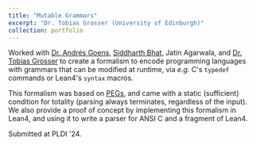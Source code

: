 ```yaml
---
title: "Mutable Grammars"
excerpt: "Dr. Tobias Grosser (University of Edinburgh)"
collection: portfolio
---
```


Worked with [Dr. Andrés Goens](https://goens.org), [Siddharth Bhat](https://pixel-druid.com), Jatin Agarwala, and [Dr. Tobias Grosser](https://grosser.science) to create a formalism to encode programming languages with grammars that can be modified at runtime, via *e.g.* C's `typedef` commands or Lean4's `syntax` macros.

This formalism was based on [PEGs](https://bford.info/pub/lang/peg/), and came with a static (sufficient) condition for totality (parsing always terminates, regardless of the input). We also provide a proof of concept by implementing this formalism in Lean4, and using it to write a parser for ANSI C and a fragment of Lean4.

Submitted at PLDI '24.